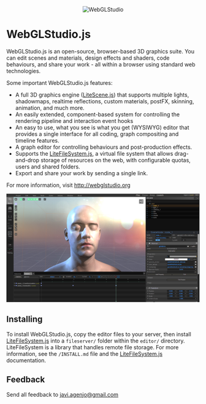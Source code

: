 <p align="center">
    <img src="https://raw.githubusercontent.com/jagenjo/webglstudio.js/master/press/images/logo.png" alt="WebGLStudio">
</p>

# WebGLStudio.js

WebGLStudio.js is an open-source, browser-based 3D graphics suite. You can edit scenes and materials, design effects and shaders, code behaviours, and share your work - all within a browser using standard web technologies.

Some important WebGLStudio.js features:

 * A full 3D graphics engine ([LiteScene.js](https://github.com/jagenjo/litescene.js)) that supports multiple lights, shadowmaps, realtime reflections, custom materials, postFX, skinning, animation, and much more.
 * An easily extended, component-based system for controlling the rendering pipeline and interaction event hooks 
 * An easy to use, what you see is what you get (WYSIWYG) editor that provides a single interface for all coding, graph compositing and timeline features.
 * A graph editor for controlling behaviours and post-production effects.
 * Supports the [LiteFileSystem.js](https://github.com/jagenjo/litefilesystem.js), a virtual file system that allows drag-and-drop storage of resources on the web, with configurable quotas, users and shared folders.
 * Export and share your work by sending a single link.

For more information, visit http://webglstudio.org

![Interface](press/images/interface.jpg "Interface")

Installing
----------

To install WebGLStudio.js, copy the editor files to your server, then install [LiteFileSystem.js](https://github.com/jagenjo/litefilesystem.js) into a `fileserver/` folder within the `editor/` directory. 
LiteFileSystem is a library that handles remote file storage. For more information, see the `/INSTALL.md` file and the [LiteFileSystem.js](https://github.com/jagenjo/litefilesystem.js) documentation.

Feedback
--------

Send all feedback to javi.agenjo@gmail.com
